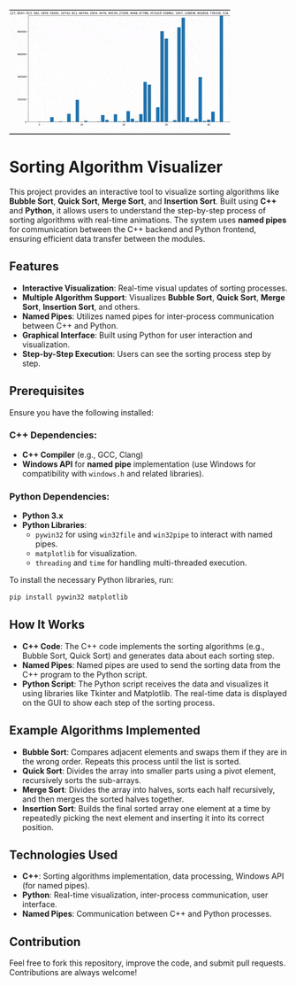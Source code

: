 ![Demo Clip](vids/Untitled%20video%20-%20Made%20with%20Clipchamp.gif)


# Sorting Algorithm Visualizer

This project provides an interactive tool to visualize sorting algorithms like **Bubble Sort**, **Quick Sort**, **Merge Sort**, and **Insertion Sort**. Built using **C++** and **Python**, it allows users to understand the step-by-step process of sorting algorithms with real-time animations. The system uses **named pipes** for communication between the C++ backend and Python frontend, ensuring efficient data transfer between the modules.

## Features
- **Interactive Visualization**: Real-time visual updates of sorting processes.
- **Multiple Algorithm Support**: Visualizes **Bubble Sort**, **Quick Sort**, **Merge Sort**, **Insertion Sort**, and others.
- **Named Pipes**: Utilizes named pipes for inter-process communication between C++ and Python.
- **Graphical Interface**: Built using Python for user interaction and visualization.
- **Step-by-Step Execution**: Users can see the sorting process step by step.

## Prerequisites

Ensure you have the following installed:

### C++ Dependencies:
- **C++ Compiler** (e.g., GCC, Clang)
- **Windows API** for **named pipe** implementation (use Windows for compatibility with `windows.h` and related libraries).

### Python Dependencies:
- **Python 3.x**
- **Python Libraries**:
  - `pywin32` for using `win32file` and `win32pipe` to interact with named pipes.
  - `matplotlib` for visualization.
  - `threading` and `time` for handling multi-threaded execution.

To install the necessary Python libraries, run:

```bash
pip install pywin32 matplotlib
```
## How It Works

- **C++ Code**: The C++ code implements the sorting algorithms (e.g., Bubble Sort, Quick Sort) and generates data about each sorting step.
- **Named Pipes**: Named pipes are used to send the sorting data from the C++ program to the Python script.
- **Python Script**: The Python script receives the data and visualizes it using libraries like Tkinter and Matplotlib. The real-time data is displayed on the GUI to show each step of the sorting process.

## Example Algorithms Implemented

- **Bubble Sort**: Compares adjacent elements and swaps them if they are in the wrong order. Repeats this process until the list is sorted.
- **Quick Sort**: Divides the array into smaller parts using a pivot element, recursively sorts the sub-arrays.
- **Merge Sort**: Divides the array into halves, sorts each half recursively, and then merges the sorted halves together.
- **Insertion Sort**: Builds the final sorted array one element at a time by repeatedly picking the next element and inserting it into its correct position.

## Technologies Used

- **C++**: Sorting algorithms implementation, data processing, Windows API (for named pipes).
- **Python**: Real-time visualization, inter-process communication, user interface.
- **Named Pipes**: Communication between C++ and Python processes.

## Contribution

Feel free to fork this repository, improve the code, and submit pull requests. Contributions are always welcome!
